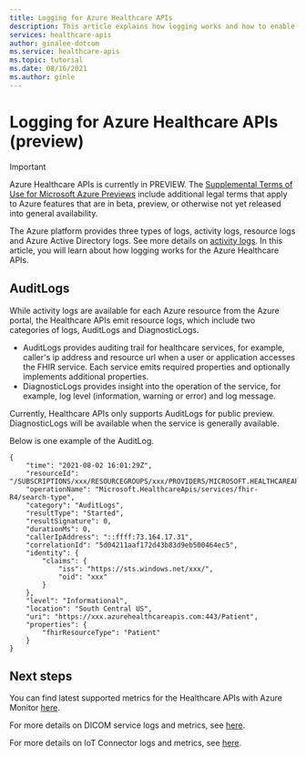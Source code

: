 ```yaml
---
title: Logging for Azure Healthcare APIs
description: This article explains how logging works and how to enable logging for the Azure Healthcare APIs
services: healthcare-apis
author: ginalee-dotcom
ms.service: healthcare-apis
ms.topic: tutorial
ms.date: 08/16/2021
ms.author: ginle
---
```


# Logging for Azure Healthcare APIs (preview)

> [!IMPORTANT]
> Azure Healthcare APIs is currently in PREVIEW. The [Supplemental Terms of Use for Microsoft Azure Previews](https://azure.microsoft.com/support/legal/preview-supplemental-terms/) include additional legal terms that apply to Azure features that are in beta, preview, or otherwise not yet released into general availability.

The Azure platform provides three types of logs, activity logs, resource logs and Azure Active Directory logs. See more details on [activity logs](https://docs.microsoft.com/azure/azure-monitor/essentials/platform-logs-overview). In this article, you will learn about how logging works for the Azure Healthcare APIs.

## AuditLogs
While activity logs are available for each Azure resource from the Azure portal, the Healthcare APIs emit resource logs, which include two categories of logs, AuditLogs and DiagnosticLogs.

- AuditLogs provides auditing trail for healthcare services, for example, caller's ip address and resource url when a user or application accesses the FHIR service. Each service emits required properties and optionally implements additional properties.
- DiagnosticLogs provides insight into the operation of the service, for example, log level (information, warning or error) and log message.

Currently, Healthcare APIs only supports AuditLogs for public preview. DiagnosticLogs will be available when the service is generally available.

Below is one example of the AuditLog.

```
{
    "time": "2021-08-02 16:01:29Z",
    "resourceId": "/SUBSCRIPTIONS/xxx/RESOURCEGROUPS/xxx/PROVIDERS/MICROSOFT.HEALTHCAREAPIS/SERVICES/xxx",
    "operationName": "Microsoft.HealthcareApis/services/fhir-R4/search-type",
    "category": "AuditLogs",
    "resultType": "Started",
    "resultSignature": 0,
    "durationMs": 0,
    "callerIpAddress": "::ffff:73.164.17.31",
    "correlationId": "5d04211aaf172d43b83d9eb500464ec5",
    "identity": {
        "claims": {
            "iss": "https://sts.windows.net/xxx/",
            "oid": "xxx"
        }
    },
    "level": "Informational",
    "location": "South Central US",
    "uri": "https://xxx.azurehealthcareapis.com:443/Patient",
    "properties": {
        "fhirResourceType": "Patient"
    }
}
```

## Next steps

You can find latest supported metrics for the Healthcare APIs with Azure Monitor [here](https://docs.microsoft.com/azure/azure-monitor/essentials/metrics-supported).

For more details on DICOM service logs and metrics, see [here](https://docs.microsoft.com/azure/healthcare-apis/dicom/enable-diagnostic-logging).

For more details on IoT Connector logs and metrics, see [here](https://docs.microsoft.com/azure/healthcare-apis/azure-api-for-fhir/iot-metrics-display).

